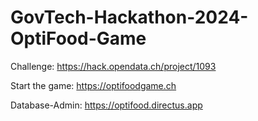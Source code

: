 # GovTech-Hackathon-2024-OptiFood-Game

Challenge:
https://hack.opendata.ch/project/1093

Start the game:
https://optifoodgame.ch

Database-Admin:
https://optifood.directus.app
